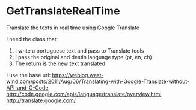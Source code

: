 # GetTranslateRealTime
Translate the texts in real time using Google Translate

I need the class that:

1. I write a portuguese text and pass to Translate tools
2. I pass the original and destin language type (pt, en, ch)
3. The return is the new text translated

I use the base url:
https://weblog.west-wind.com/posts/2011/Aug/06/Translating-with-Google-Translate-without-API-and-C-Code
http://code.google.com/apis/language/translate/overview.html
http://translate.google.com/
